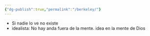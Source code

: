 ```yaml
---
{"dg-publish":true,"permalink":"/berkeley/"}
---
```


- Si nadie lo ve no existe
- idealista: No hay anda fuera de la mente. idea en la mente de Dios